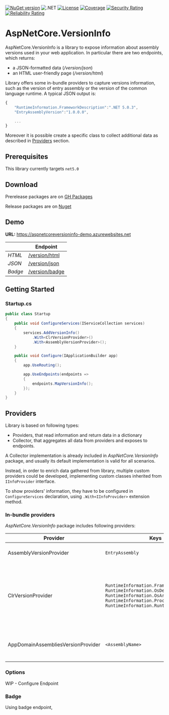 [![NuGet version](https://img.shields.io/nuget/v/AspNetCore.VersionInfo?color=yellowgreen)](http://www.nuget.org/packages/AspNetCore.VersionInfo) ![.NET](https://github.com/salem84/AspNetCore.VersionInfo/workflows/.NET/badge.svg) [![License](https://img.shields.io/badge/License-Apache%202.0-red.svg)](https://github.com/salem84/AspNetCore.VersionInfo/blob/master/LICENSE) [![Coverage](https://sonarcloud.io/api/project_badges/measure?project=salem84_AspNetCore.VersionInfo&metric=coverage)](https://sonarcloud.io/dashboard?id=salem84_AspNetCore.VersionInfo)
[![Security Rating](https://sonarcloud.io/api/project_badges/measure?project=salem84_AspNetCore.VersionInfo&metric=security_rating)](https://sonarcloud.io/dashboard?id=salem84_AspNetCore.VersionInfo)
[![Reliability Rating](https://sonarcloud.io/api/project_badges/measure?project=salem84_AspNetCore.VersionInfo&metric=reliability_rating)](https://sonarcloud.io/dashboard?id=salem84_AspNetCore.VersionInfo)

# AspNetCore.VersionInfo

AspNetCore.VersionInfo is a library to expose information about assembly versions used in your web application. 
In particular there are two endpoints, which returns:
* a JSON-formatted data (_/version/json_)
* an HTML user-friendly page (_/version/html_)

Library offers some in-bundle providers to capture versions information, such as the version of entry assembly or the version of the common language runtime. A typical JSON output is: 

```js
{
    "RuntimeInformation.FrameworkDescription":".NET 5.0.3",
    "EntryAssemblyVersion":"1.0.0.0",

    ...
}
```

Moreover it is possible create a specific class to collect additional data as described in [Providers](#providers) section.

## Prerequisites
This library currently targets `net5.0`

## Download

Prerelease packages are on [GH Packages](https://github.com/salem84?tab=packages&repo_name=AspNetCore.VersionInfo)

Release packages are on [Nuget](http://www.nuget.org/packages/AspNetCore.VersionInfo)

## Demo

**URL:** https://aspnetcoreversioninfo-demo.azurewebsites.net

|   |  Endpoint |
| - | - |
| *HTML*   |   [/version/html](https://aspnetcoreversioninfo-demo.azurewebsites.net/version/html)               |
| *JSON*  |   [/version/json](https://aspnetcoreversioninfo-demo.azurewebsites.net/version/json)    |
| *Badge* |   [/version/badge](https://aspnetcoreversioninfo-demo.azurewebsites.net/version/badge/EntryAssemblyVersion?color=Blue&displayName=Version)

## Getting Started

### Startup.cs
```csharp
public class Startup
{
    public void ConfigureServices(IServiceCollection services)
    {
        services.AddVersionInfo()
            .With<ClrVersionProvider>()
            .With<AssemblyVersionProvider>();
    }

    public void Configure(IApplicationBuilder app)
    {
        app.UseRouting();

        app.UseEndpoints(endpoints =>
        {
            endpoints.MapVersionInfo();
        });
    }
}
```

## Providers
Library is based on following types:
* Providers, that read information and return data in a dictionary
* Collector, that aggregates all data from providers and exposes to endpoints.

A Collector implementation is already included in _AspNetCore.VersionInfo_ package, and usually its default implementation is valid for all scenarios. 

Instead, in order to enrich data gathered from library, multiple custom providers could be developed, implementing custom classes inherited from `IInfoProvider` interface.

To show providers' information, they have to be configured in `ConfigureServices` declaration, using `.With<IInfoProvider>` extension method.

### In-bundle providers
_AspNetCore.VersionInfo_ package includes following providers:

| Provider | Keys | Description |
| - | - | - |
| AssemblyVersionProvider  | `EntryAssembly` | Version of entry assembly |
| ClrVersionProvider  | `RuntimeInformation.FrameworkDescription` <br/> `RuntimeInformation.OsDescription` <br/> `RuntimeInformation.OsArchitecture` <br/> `RuntimeInformation.ProcessArchitecture` <br/> `RuntimeInformation.RuntimeIdentifier` | Version of the common language runtime and .NET installation on which the app is running |
| AppDomainAssembliesVersionProvider  | `<AssemblyName>` | version of assemblies loaded in App Domain |


### Options

WIP - Configure Endpoint


### Badge

Using badge endpoint, 